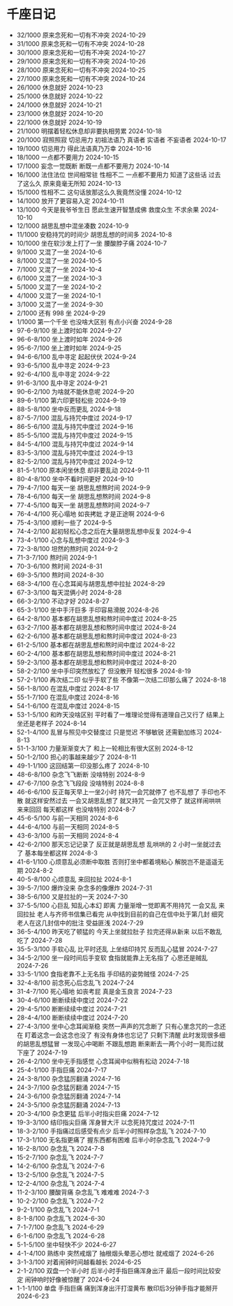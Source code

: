 # 千座日记

- 32/1000 原来念死和一切有不冲突 2024-10-29
- 31/1000 原来念死和一切有不冲突 2024-10-28
- 30/1000 原来念死和一切有不冲突 2024-10-27
- 29/1000 原来念死和一切有不冲突 2024-10-26
- 28/1000 原来念死和一切有不冲突 2024-10-25
- 27/1000 原来念死和一切有不冲突 2024-10-24
- 26/1000 休息就好 2024-10-23
- 25/1000 休息就好 2024-10-22
- 24/1000 休息就好 2024-10-21
- 23/1000 休息就好 2024-10-20
- 22/1000 休息就好 2024-10-19
- 21/1000 明摆着轻松休息却非要执相劳累 2024-10-18
- 20/1000 寂照照寂 切忌用力 初祖法语乃 真语者 实语者 不妄语者 2024-10-17
- 19/1000 切忌用力 得此法语真乃万幸 2024-10-16
- 18/1000 一点都不要用力 2024-10-15
- 17/1000 妄念一觉既断 断既一点都不要用力 2024-10-14
- 16/1000 法住法位 世间相常驻 性相不二 一点都不要用力 知道了这些话 过去了这么久 原来竟毫无所知 2024-10-13
- 15/1000 性相不二 这句话放那这么久我竟然没懂 2024-10-12
- 14/1000 放开了更容易入定 2024-10-11
- 13/1000 今天是我爷爷生日 愿此生速开智慧成佛 救度众生 不求余果 2024-10-10
- 12/1000 胡思乱想中混坐凑数 2024-10-9
- 11/1000 安稳持咒的时间少 胡思乱想的时间多 2024-10-8
- 10/1000 坐在软沙发上打了一坐 腰酸脖子痛 2024-10-7
- 9/1000 又混了一坐 2024-10-6
- 8/1000 又混了一坐 2024-10-5
- 7/1000 又混了一坐 2024-10-4
- 6/1000 又混了一坐 2024-10-3
- 5/1000 又混了一坐 2024-10-2
- 4/1000 又混了一坐 2024-10-1
- 3/1000 又混了一坐 2024-9-30
- 2/1000 还有 998 坐 2024-9-29
- 1/1000 第一个千坐 也没啥大区别 有点小兴奋 2024-9-28
- 97-6-9/100 坐上渡时如年 2024-9-27
- 96-6-8/100 坐上渡时如年 2024-9-26
- 95-6-7/100 坐上渡时如年 2024-9-25
- 94-6-6/100 乱中寻定 起起伏伏 2024-9-24
- 93-6-5/100 乱中寻定 2024-9-23
- 92-6-4/100 乱中寻定 2024-9-22
- 91-6-3/100 乱中寻定 2024-9-21
- 90-6-2/100 为啥就不能休息呢 2024-9-20
- 89-6-1/100 第六印更轻松些 2024-9-19
- 88-5-8/100 坐中反而更乱 2024-9-18
- 87-5-7/100 混乱与持咒中度过 2024-9-17
- 86-5-6/100 混乱与持咒中度过 2024-9-16
- 85-5-5/100 混乱与持咒中度过 2024-9-15
- 84-5-4/100 混乱与持咒中度过 2024-9-14
- 83-5-3/100 混乱与持咒中度过 2024-9-13
- 82-5-2/100 混乱与持咒中度过 2024-9-12
- 81-5-1/100 原本闲坐休息 却非要乱动 2024-9-11
- 80-4-8/100 坐中不看时间更好 2024-9-10
- 79-4-7/100 每天一坐 胡思乱想熬时间 2024-9-9
- 78-4-6/100 每天一坐 胡思乱想熬时间 2024-9-8
- 77-4-5/100 每天一坐 胡思乱想熬时间 2024-9-7
- 76-4-4/100 死心塌地 如丧拷妣 才是正途啊 2024-9-6
- 75-4-3/100 顺利一些了 2024-9-5
- 74-4-2/100 起初轻松心念之后在大量胡思乱想中反复 2024-9-4
- 73-4-1/100 心念与乱想中度过 2024-9-3
- 72-3-8/100 坦然的熬时间 2024-9-2
- 71-3-7/100 熬时间 2024-9-1
- 70-3-6/100 熬时间 2024-8-31
- 69-3-5/100 熬时间 2024-8-30
- 68-3-4/100 在心念耳闻与胡思乱想中拉扯 2024-8-29
- 67-3-3/100 每天混俩小时 2024-8-28
- 66-3-2/100 不动才好 2024-8-27
- 65-3-1/100 坐中手汗巨多 手印容易滑脱 2024-8-26
- 64-2-8/100 基本都在胡思乱想和熬时间中度过 2024-8-25
- 63-2-7/100 基本都在胡思乱想和熬时间中度过 2024-8-24
- 62-2-6/100 基本都在胡思乱想和熬时间中度过 2024-8-23
- 61-2-5/100 基本都在胡思乱想和熬时间中度过 2024-8-22
- 60-2-4/100 基本都在胡思乱想和熬时间中度过 2024-8-21
- 59-2-3/100 基本都在胡思乱想和熬时间中度过 2024-8-20
- 58-2-2/100 坐中手印突然放松了 但没散开 轻松很多 2024-8-19
- 57-2-1/100 再次结二印 似乎手软了些 不像第一次结二印那么痛了 2024-8-18
- 56-1-8/100 在混乱中度过 2024-8-17
- 55-1-7/100 在混乱中度过 2024-8-16
- 54-1-6/100 在混乱中度过 2024-8-15
- 53-1-5/100 和昨天没啥区别 平时看了一堆理论觉得有道理自己又行了 结果上坐还是老样子 2024-8-14
- 52-1-4/100 乱冒与照见中交替度过 只是觉迟 不够敏锐 还需勤加练习 2024-8-13
- 51-1-3/100 力量渐渐变大了 和上一轮相比有很大区别 2024-8-12
- 50-1-2/100 担心的事越来越少了 2024-8-11
- 49-1-1/100 这回结第一印没那么疼了 2024-8-10
- 48-6-8/100 杂念飞飞断断 没啥特别 2024-8-9
- 47-6-7/100 杂念飞飞段段 没啥特别 2024-8-8
- 46-6-6/100 反正每天早上一坐2小时 持咒一会咒就停了 也不乱想了 手印也不散 就这样安然过去 一会又胡思乱想了 就又持咒 一会咒又停了 就这样闹哄哄来来回回 每天都这样 也没啥特别 2024-8-7
- 45-6-5/100 与前一天相同 2024-8-6
- 44-6-4/100 与前一天相同 2024-8-5
- 43-6-3/100 与前一天相同 2024-8-4
- 42-6-2/100 那天忘记记录了 反正就是胡思乱想 乱哄哄的 2 小时一坐就过去了 基本每坐都这样 2024-8-3
- 41-6-1/100 心烦意乱必须断中取胜 否则打坐中都着境粘心 解脱岂不是遥遥无期 2024-8-2
- 40-5-8/100 心烦意乱 来回拉扯 2024-8-1
- 39-5-7/100 爆炸没来 杂念多的像爆炸 2024-7-31
- 38-5-6/100 又是拉扯的一天 2024-7-30
- 37-5-5/100 心巨乱 知乱心本幻 即离 力量渐增一觉即离不用持咒 一会又乱 来回拉扯 老人与齐师书信集已看完 从中找到目前的自己在信中处于第几封 细究老人在这几封信中的批注 受益匪浅 2024-7-29
- 36-5-4/100 昨天吃了顿猛的 今天上坐就拉肚子 拉完还得从新来 以后不敢乱吃了 2024-7-28
- 35-5-3/100 手软心乱 比平时还乱 上坐结印持咒 反而乱心猛冒 2024-7-27
- 34-5-2/100 坐一段时间后手变软 食指就能靠上无名指了 心思还是贼乱 2024-7-26
- 33-5-1/100 食指老靠不上无名指 手印结的姿势贼怪 2024-7-25
- 32-4-8/100 前念死心后念乱飞 2024-7-24
- 31-4-7/100 死心塌地 如丧考屁 真是金玉良言 2024-7-23
- 30-4-6/100 断断续续中度过 2024-7-22
- 29-4-5/100 断断续续中度过 2024-7-21
- 28-4-4/100 断断续续中度过 2024-7-20
- 27-4-3/100 坐中心念耳闻渐稳 突然一声声的咒念断了 只有心里念咒的一念还在 盯着这念一会这念也没了 有没有身体也忘记了 只剩下清醒 此时发现很多细的胡思乱想猛冒 一发现心中喝断 不跟乱想跑 断来断去一两个小时一晃而过就下座了 2024-7-19
- 26-4-2/100 坐中无手指感觉 心念耳闻中似稍有松动 2024-7-18
- 25-4-1/100 手指巨痛 2024-7-17
- 24-3-8/100 杂念猛厉翻涌 2024-7-16
- 24-3-7/100 杂念猛厉翻涌 2024-7-15
- 24-3-6/100 杂念猛厉翻涌 2024-7-14
- 24-3-5/100 杂念猛厉翻涌 2024-7-13
- 20-3-4/100 杂念更猛 后半小时指尖巨痛 2024-7-12
- 19-3-3/100 结印指尖巨痛 浑身冒大汗 以念死持咒度过 2024-7-11
- 18-3-2/100 手指痛过后感受有点少 后半小时照样杂念乱飞 2024-7-10
- 17-3-1/100 无名指更痛了 握东西都有困难 后半小时杂念乱飞 2024-7-9
- 16-2-8/100 杂念乱飞 2024-7-8
- 15-2-7/100 杂念乱飞 2024-7-7
- 14-2-6/100 杂念乱飞 2024-7-6
- 13-2-5/100 杂念乱飞 2024-7-5
- 12-2-4/100 杂念乱飞 2024-7-4
- 11-2-3/100 腰酸背痛 杂念乱飞 难难难 2024-7-3
- 10-2-2/100 杂念乱飞 2024-7-2
- 9-2-1/100 杂念乱飞 2024-7-1
- 8-1-8/100 杂念乱飞 2024-6-30
- 7-1-7/100 杂念乱飞 2024-6-29
- 6-1-6/100 杂念乱飞 2024-6-28
- 5-1-5/100 坐中轻快不少 2024-6-27
- 4-1-4/100 熟练中 突然戒烟了 抽根烟头晕恶心想吐 就戒烟了 2024-6-26
- 3-1-3/100 对着闹钟时间越看越长 2024-6-25
- 2-1-2/100 双盘一个半小时 后半小时手指巨痛浑身出汗 最后一段时间比较安定 闹钟响时好像被惊醒了 2024-6-24
- 1-1-1/100 单盘 手指巨痛 痛到浑身出汗打湿黄布 散印后3分钟手指才能掰开 2024-6-23
